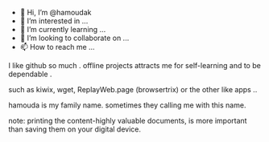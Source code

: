 - 👋 Hi, I’m @hamoudak
- 👀 I’m interested in ...
- 🌱 I’m currently learning ...
- 💞️ I’m looking to collaborate on ...
- 📫 How to reach me ...

<!---
hamoudak/hamoudak is a ✨ special ✨ repository because its `README.md` (this file) appears on your GitHub profile.
You can click the Preview link to take a look at your changes.
--->  I like github so much . offline projects attracts me for self-learning and to be dependable .
such as kiwix, wget, ReplayWeb.page (browsertrix) or the other like apps ..

hamouda is my family name. sometimes they calling me with this name.

note: printing the content-highly valuable documents, is more important than saving them on your digital device.
